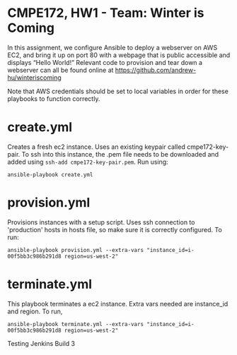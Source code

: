 # CMPE172, HW1 - Team: Winter is Coming

In this assignment, we configure Ansible to deploy a webserver on AWS EC2, and bring it up on port 80 with a webpage that is public accessible and displays “Hello World!”
Relevant code to provision and tear down a webserver can all be found online at 
https://github.com/andrew-hu/winteriscoming

Note that AWS credentials should be set to local variables in order for these playbooks to function correctly.

# create.yml
Creates a fresh ec2 instance. Uses an existing keypair called cmpe172-key-pair. To ssh into this instance, the .pem file needs to be downloaded and added using `ssh-add cmpe172-key-pair.pem`. Run using:
```
ansible-playbook create.yml
```

# provision.yml
Provisions instances with a setup script. Uses ssh connection to 'production' hosts in hosts file, so make sure it is correctly configured. To run:
```
ansible-playbook provision.yml --extra-vars "instance_id=i-00f5bb3c986b291d8 region=us-west-2"
```

# terminate.yml
This playbook terminates a ec2 instance. Extra vars needed are instance_id and region. To run,
```
ansible-playbook terminate.yml --extra-vars "instance_id=i-00f5bb3c986b291d8 region=us-west-2"
```

Testing Jenkins Build 3
